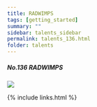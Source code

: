 ```yaml
---
title: RADWIMPS
tags: [getting_started]
summary: ""
sidebar: talents_sidebar
permalink: talents_136.html
folder: talents
---
```



##### No.136 RADWIMPS

![](https://yt3.ggpht.com/ytc/AKedOLR1rGsbIMydsLq8kFpl1RSO1J6Fu5nNCkG8CFQupg=s176-c-k-c0x00ffffff-no-rj)






{% include links.html %}
